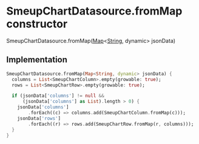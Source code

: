 


# SmeupChartDatasource.fromMap constructor







SmeupChartDatasource.fromMap([Map](https://api.flutter.dev/flutter/dart-core/Map-class.html)&lt;[String](https://api.flutter.dev/flutter/dart-core/String-class.html), dynamic> jsonData)





## Implementation

```dart
SmeupChartDatasource.fromMap(Map<String, dynamic> jsonData) {
  columns = List<SmeupChartColumn>.empty(growable: true);
  rows = List<SmeupChartRow>.empty(growable: true);

  if (jsonData['columns'] != null &&
      (jsonData['columns'] as List).length > 0) {
    jsonData['columns']
        .forEach((c) => columns.add(SmeupChartColumn.fromMap(c)));
    jsonData['rows']
        .forEach((r) => rows.add(SmeupChartRow.fromMap(r, columns)));
  }
}
```








